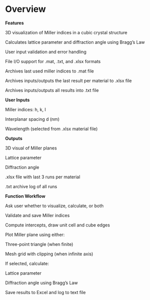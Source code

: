 # Overview
**Features**


3D visualization of Miller indices in a cubic crystal structure

Calculates lattice parameter and diffraction angle using Bragg’s Law

User input validation and error handling

File I/O support for .mat, .txt, and .xlsx formats

Archives last used miller indices to .mat file

Archives inputs/outputs the last result per material to .xlsx file

Archives inputs/outputs all results into .txt file

**User Inputs**


Miller indices: h, k, l

Interplanar spacing d (nm)

Wavelength (selected from .xlsx material file)

**Outputs**


3D visual of Miller planes

Lattice parameter

Diffraction angle

.xlsx file with last 3 runs per material

.txt archive log of all runs

**Function Workflow**


Ask user whether to visualize, calculate, or both

Validate and save Miller indices

Compute intercepts, draw unit cell and cube edges

Plot Miller plane using either:

Three-point triangle (when finite)

Mesh grid with clipping (when infinite axis)

If selected, calculate:

Lattice parameter

Diffraction angle using Bragg’s Law

Save results to Excel and log to text file
